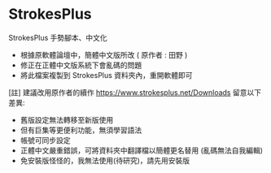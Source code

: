 # StrokesPlus
StrokesPlus 手勢腳本、中文化


- 根據原軟體論壇中，簡體中文版所改 ( 原作者 : 田野 )
- 修正在正體中文版系統下會亂碼的問題
- 將此檔案複製到 StrokesPlus 資料夾內，重開軟體即可




[註] 建議改用原作者的續作 https://www.strokesplus.net/Downloads
留意以下差異:
- 舊版設定無法轉移至新版使用
- 但有巨集等更便利功能，無須學習語法
- 帳號可同步設定
- 正體中文嚴重錯誤，可將資料夾中翻譯檔以簡體更名替用 (亂碼無法自我編輯)
- 免安裝版怪怪的，我無法使用(待研究)，請先用安裝版
